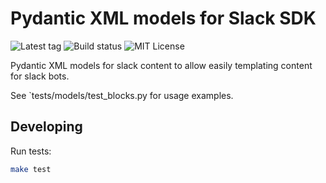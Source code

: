 # Pydantic XML models for Slack SDK

![Latest tag](https://img.shields.io/github/v/tag/giftig/slack-sdk-pydantic)
![Build status](https://github.com/giftig/slack-sdk-pydantic/actions/workflows/build.yml/badge.svg)
![MIT License](https://img.shields.io/github/license/giftig/slack-sdk-pydantic)

Pydantic XML models for slack content to allow easily templating content for slack bots.

See `tests/models/test_blocks.py for usage examples.

## Developing

Run tests:

```bash
make test
```
